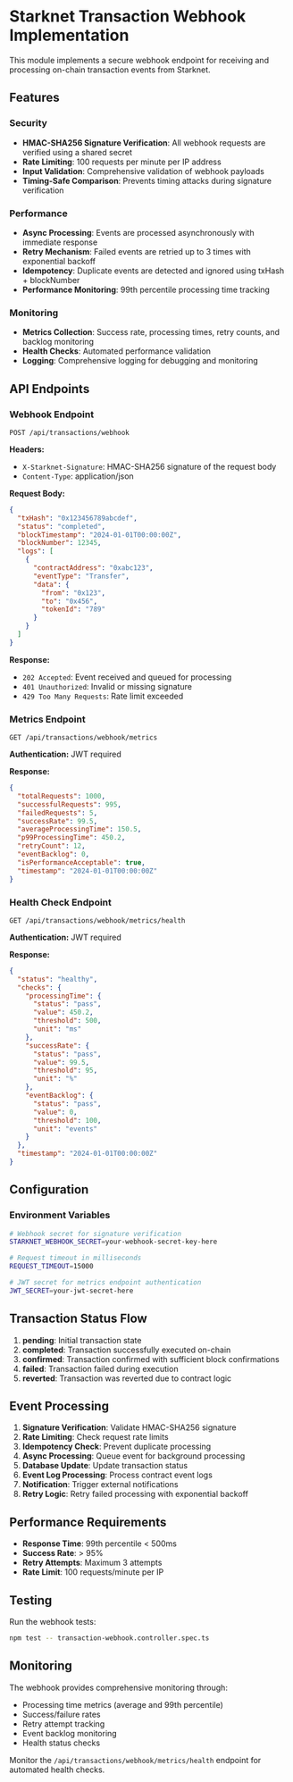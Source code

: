 # Starknet Transaction Webhook Implementation

This module implements a secure webhook endpoint for receiving and processing on-chain transaction events from Starknet.

## Features

### Security
- **HMAC-SHA256 Signature Verification**: All webhook requests are verified using a shared secret
- **Rate Limiting**: 100 requests per minute per IP address
- **Input Validation**: Comprehensive validation of webhook payloads
- **Timing-Safe Comparison**: Prevents timing attacks during signature verification

### Performance
- **Async Processing**: Events are processed asynchronously with immediate response
- **Retry Mechanism**: Failed events are retried up to 3 times with exponential backoff
- **Idempotency**: Duplicate events are detected and ignored using txHash + blockNumber
- **Performance Monitoring**: 99th percentile processing time tracking

### Monitoring
- **Metrics Collection**: Success rate, processing times, retry counts, and backlog monitoring
- **Health Checks**: Automated performance validation
- **Logging**: Comprehensive logging for debugging and monitoring

## API Endpoints

### Webhook Endpoint
```
POST /api/transactions/webhook
```

**Headers:**
- `X-Starknet-Signature`: HMAC-SHA256 signature of the request body
- `Content-Type`: application/json

**Request Body:**
```json
{
  "txHash": "0x123456789abcdef",
  "status": "completed",
  "blockTimestamp": "2024-01-01T00:00:00Z",
  "blockNumber": 12345,
  "logs": [
    {
      "contractAddress": "0xabc123",
      "eventType": "Transfer",
      "data": {
        "from": "0x123",
        "to": "0x456",
        "tokenId": "789"
      }
    }
  ]
}
```

**Response:**
- `202 Accepted`: Event received and queued for processing
- `401 Unauthorized`: Invalid or missing signature
- `429 Too Many Requests`: Rate limit exceeded

### Metrics Endpoint
```
GET /api/transactions/webhook/metrics
```

**Authentication:** JWT required

**Response:**
```json
{
  "totalRequests": 1000,
  "successfulRequests": 995,
  "failedRequests": 5,
  "successRate": 99.5,
  "averageProcessingTime": 150.5,
  "p99ProcessingTime": 450.2,
  "retryCount": 12,
  "eventBacklog": 0,
  "isPerformanceAcceptable": true,
  "timestamp": "2024-01-01T00:00:00Z"
}
```

### Health Check Endpoint
```
GET /api/transactions/webhook/metrics/health
```

**Authentication:** JWT required

**Response:**
```json
{
  "status": "healthy",
  "checks": {
    "processingTime": {
      "status": "pass",
      "value": 450.2,
      "threshold": 500,
      "unit": "ms"
    },
    "successRate": {
      "status": "pass",
      "value": 99.5,
      "threshold": 95,
      "unit": "%"
    },
    "eventBacklog": {
      "status": "pass",
      "value": 0,
      "threshold": 100,
      "unit": "events"
    }
  },
  "timestamp": "2024-01-01T00:00:00Z"
}
```

## Configuration

### Environment Variables
```bash
# Webhook secret for signature verification
STARKNET_WEBHOOK_SECRET=your-webhook-secret-key-here

# Request timeout in milliseconds
REQUEST_TIMEOUT=15000

# JWT secret for metrics endpoint authentication
JWT_SECRET=your-jwt-secret-here
```

## Transaction Status Flow

1. **pending**: Initial transaction state
2. **completed**: Transaction successfully executed on-chain
3. **confirmed**: Transaction confirmed with sufficient block confirmations
4. **failed**: Transaction failed during execution
5. **reverted**: Transaction was reverted due to contract logic

## Event Processing

1. **Signature Verification**: Validate HMAC-SHA256 signature
2. **Rate Limiting**: Check request rate limits
3. **Idempotency Check**: Prevent duplicate processing
4. **Async Processing**: Queue event for background processing
5. **Database Update**: Update transaction status
6. **Event Log Processing**: Process contract event logs
7. **Notification**: Trigger external notifications
8. **Retry Logic**: Retry failed processing with exponential backoff

## Performance Requirements

- **Response Time**: 99th percentile < 500ms
- **Success Rate**: > 95%
- **Retry Attempts**: Maximum 3 attempts
- **Rate Limit**: 100 requests/minute per IP

## Testing

Run the webhook tests:
```bash
npm test -- transaction-webhook.controller.spec.ts
```

## Monitoring

The webhook provides comprehensive monitoring through:
- Processing time metrics (average and 99th percentile)
- Success/failure rates
- Retry attempt tracking
- Event backlog monitoring
- Health status checks

Monitor the `/api/transactions/webhook/metrics/health` endpoint for automated health checks.

